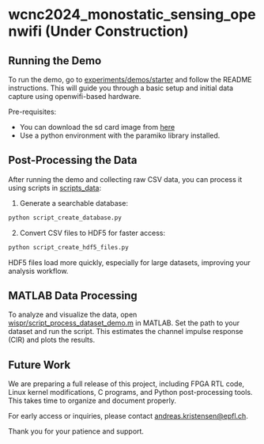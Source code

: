 # wcnc2024_monostatic_sensing_openwifi (Under Construction)

## Running the Demo

To run the demo, go to [experiments/demos/starter](experiments/demos/starter) and follow the README instructions. This will guide you through a basic setup and initial data capture using openwifi-based hardware.

Pre-requisites:
- You can download the sd card image from [here](https://drive.google.com/file/d/1uQMX8zfUFNDDfW1cvrgORAVHtUJXXgkP/view?usp=sharing)
- Use a python environment with the paramiko library installed.

## Post-Processing the Data

After running the demo and collecting raw CSV data, you can process it using scripts in [scripts_data](scripts_data):

1. Generate a searchable database:
```bash
python script_create_database.py
```
2. Convert CSV files to HDF5 for faster access:
```bash
python script_create_hdf5_files.py
```

HDF5 files load more quickly, especially for large datasets, improving your analysis workflow.

## MATLAB Data Processing

To analyze and visualize the data, open [wispr/script_process_dataset_demo.m](wispr/script_process_dataset_demo.m) in MATLAB. Set the path to your dataset and run the script. This estimates the channel impulse response (CIR) and plots the results.

## Future Work

We are preparing a full release of this project, including FPGA RTL code, Linux kernel modifications, C programs, and Python post-processing tools. This takes time to organize and document properly.

For early access or inquiries, please contact andreas.kristensen@epfl.ch.

Thank you for your patience and support.
